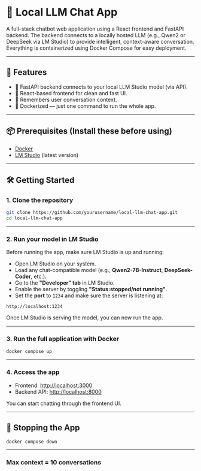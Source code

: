 # 🧠 Local LLM Chat App

A full-stack chatbot web application using a React frontend and FastAPI backend. The backend connects to a locally hosted LLM (e.g., Qwen2 or DeepSeek via LM Studio) to provide intelligent, context-aware conversation. Everything is containerized using Docker Compose for easy deployment.

---

## 🚀 Features

- 🔧 FastAPI backend connects to your local LLM Studio model (via API).
- 💬 React-based frontend for clean and fast UI.
- 🧠 Remembers user conversation context.
- 🐳 Dockerized — just one command to run the whole app.

---

## 📦 Prerequisites (Install these before using)

- [Docker](https://docs.docker.com/get-docker/)
- [LM Studio](https://lmstudio.ai/) (latest version)

---

## 🛠️ Getting Started

### 1. Clone the repository

```bash
git clone https://github.com/yourusername/local-llm-chat-app.git
cd local-llm-chat-app
```

---

### 2. Run your model in LM Studio

Before running the app, make sure LM Studio is up and running:

- Open LM Studio on your system.
- Load any chat-compatible model (e.g., **Qwen2-7B-Instruct**, **DeepSeek-Coder**, etc.).
- Go to the **"Developer" tab** in LM Studio.
- Enable the server by toggling **"Status:stopped/not running"**.
- Set the **port** to `1234` and make sure the server is listening at:

```
http://localhost:1234
```

Once LM Studio is serving the model, you can now run the app.

---

### 3. Run the full application with Docker

```bash
docker compose up
```

---

### 4. Access the app

- Frontend: [http://localhost:3000](http://localhost:3000)
- Backend API: [http://localhost:8000](http://localhost:8000)

You can start chatting through the frontend UI.

---

## 🧼 Stopping the App

```bash
docker compose down
```

---

### Max context = 10 conversations
